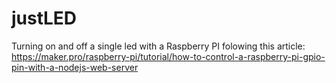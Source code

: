 # justLED
Turning on and off a single led with a Raspberry PI folowing this article: https://maker.pro/raspberry-pi/tutorial/how-to-control-a-raspberry-pi-gpio-pin-with-a-nodejs-web-server
